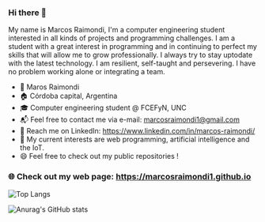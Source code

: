 ### Hi there 👋

My name is Marcos Raimondi, I'm a computer engineering student interested in all kinds of projects and programming challenges. I am a student with a great interest in programming and in continuing to perfect my skills that will allow me to grow professionally. I always try to stay uptodate with the latest technology. I am resilient, self-taught and persevering. I have no problem working alone or integrating a team. 

- 👋  Maros Raimondi
- 🏠  Córdoba capital, Argentina
- 🎓  Computer engineering student @ FCEFyN, UNC
- :mailbox_with_mail:  Feel free to contact me via e-mail: marcosraimondi1@gmail.com
- 💼️ Reach me on LinkedIn: https://www.linkedin.com/in/marcos-raimondi/
- 🔭 My current interests are web programming, artificial intelligence and the IoT.
- 😄 Feel free to check out my public repositories ! 
### 🌐 Check out my web page: https://marcosraimondi1.github.io

![Top Langs](https://github-readme-stats.vercel.app/api/top-langs/?username=marcosraimondi1&langs_count=10&layout=compact&cache_seconds=1800&theme=github_dark)

![Anurag's GitHub stats](https://github-readme-stats.vercel.app/api?username=marcosraimondi1&show_icons=true&count_private=true&include_all_commits=true&cache_seconds=1800&theme=github_dark)



